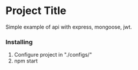 # Project Title

Simple example of api with express, mongoose, jwt.

### Installing

1. Configure project in "./configs/"
2. npm start
